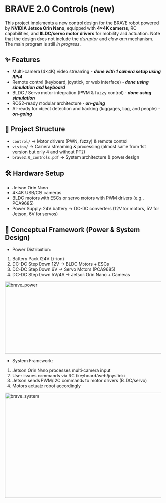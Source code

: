 # BRAVE 2.0 Controls (new)

This project implements a new control design for the BRAVE robot powered by **NVIDIA Jetson Orin Nano**, equipped with **4×4K cameras**, RC capabilities, and **BLDC/servo motor drivers** for mobility and actuation. Note that the design does not include the _disruptor_ and _claw arm_ mechanism. The main program is still _in progress_. 

## ✨ Features
- Multi-camera (4×4K) video streaming - _**done with 1 camera setup using RPi4**_
- Remote control (keyboard, joystick, or web interface) - _**done using simulation and keyboard**_
- BLDC / Servo motor integration (PWM & fuzzy control) - _**done using simulation**_
- ROS2-ready modular architecture - _**on-going**_
- AI-ready for object detection and tracking (luggages, bag, and people) - _**on-going**_

## 📂 Project Structure
- `control/` → Motor drivers (PWN, fuzzy) & remote control
- `vision/` → Camera streaming & processing (almost same from 1st version but only 4 and without PTZ)
- `brave2.0_controls.pdf` → System architecture & power design

## 🛠️ Hardware Setup
- Jetson Orin Nano
- 4×4K USB/CSI cameras
- BLDC motors with ESCs or servo motors with PWM drivers (e.g., PCA9685)
- Power Supply: 24V battery → DC-DC converters (12V for motors, 5V for Jetson, 6V for servos)

## 📐 Conceptual Framework (Power & System Design)
- Power Distribution:
1. Battery Pack (24V Li-ion)
2. DC-DC Step Down 12V → BLDC Motors + ESCs
3. DC-DC Step Down 6V → Servo Motors (PCA9685)
4. DC-DC Step Down 5V/4A → Jetson Orin Nano + Cameras

<img width="1106" height="232" alt="brave_power" src="https://github.com/user-attachments/assets/9ed97946-3dc6-4912-99f6-f2dfc8453d65" />

- System Framework:
1. Jetson Orin Nano processes multi-camera input
2. User issues commands via RC (keyboard/web/joystick)
3. Jetson sends PWM/I2C commands to motor drivers (BLDC/servo)
4. Motors actuate robot accordingly

<img width="816" height="338" alt="brave_system" src="https://github.com/user-attachments/assets/5d5e81f9-c9ad-438b-b827-1b95f2ba1c92" />

